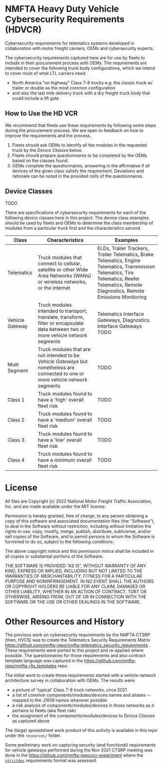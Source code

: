 # NMFTA Heavy Duty Vehicle Cybersecurity Requirements (HDVCR)

Cybersecurity requirements for telematics systems developed in collaboration with motor freight carriers, OEMs and cybersecurity experts.

The cybersecurity requirements captured here are for use by fleets to include in their procurement process with OEMs. The requirements are intended to cover the following truck body configurations, which we intend to cover most of what LTL carriers need:
* North America "on highway" Class 7-8 trucks e.g. the classic truck w/ trailer or double as the  most common configuration
* and also the last mile delivery truck with a dry freight truck body that could include a lift gate


## How to Use the HD VCR

We recommend that fleets use these requirements by following some steps during the procurement process. We are open to feedback on how to improve the requirements and the process.

1. Fleets should ask OEMs to identify all the modules in the requested truck by the *Device Classes* below.
2. Fleets should prepare questionnaires to be completed by the OEMs based on the classes found.
3. OEMs complete the questionnaires, answering in the affirmative if all devices of the given class satisfy the requirement. Deviations and rationale can be noted in the provided cells of the questionnaires.


## Device Classes

TODO

There are specifications of cybersecurity requirements for each of the following device classes here in this project. The device class examples should be used by fleets and OEMs to determine the class membership of modules from a particular truck first and the characteristics second.

| Class           | Characteristics                                                                                                                    | Examples                                                                                                                                                                                      |
| --------------- | ---------------                                                                                                                    | ---------                                                                                                                                                                                     |
| Telematics      | Truck modules that connect to cellular, satellite or other Wide Area Networks (WANs) or wireless networks, or the internet         | ELDs, Trailer Trackers, Trailer Telematics, Brake Telematics, Engine Telematics, Transmission Telematics, Tire Telematics, Reefer Telematics, Remote Diagnostics, Remote Emissions Monitoring |
| Vehicle Gateway | Truck modules intended to transport, translate, transform, filter or encapsulate data between two or more vehicle network segments | Telematics Interface Gateways, Diagnostics Interface Gateways TODO                                                                                                                            |
| Multi Segment   | Truck modules that are not intended to be *Vehicle Gateways* but nonetheless are connected to one or more vehicle network segments | TODO                                                                                                                                                                                          |
| Class 1         | Truck modules found to have a 'high' overall fleet risk                                                                            | TODO                                                                                                                                                                                          |
| Class 2         | Truck modules found to have a 'medium' overall fleet risk                                                                          | TODO                                                                                                                                                                                          |
| Class 3         | Truck modules found to have a 'low' overall fleet risk                                                                             | TODO                                                                                                                                                                                          |
| Class 4         | Truck modules found to have a _minimum_ overall fleet risk                                                                         | TODO                                                                                                                                                                                          |


# License

All files are Copyright (c) 2022 National Motor Freight Traffic Association, Inc. and are made available under the MIT license.

Permission is hereby granted, free of charge, to any person obtaining a copy
of this software and associated documentation files (the "Software"), to deal
in the Software without restriction, including without limitation the rights
to use, copy, modify, merge, publish, distribute, sublicense, and/or sell
copies of the Software, and to permit persons to whom the Software is
furnished to do so, subject to the following conditions:

The above copyright notice and this permission notice shall be included in all
copies or substantial portions of the Software.

THE SOFTWARE IS PROVIDED "AS IS", WITHOUT WARRANTY OF ANY KIND, EXPRESS OR
IMPLIED, INCLUDING BUT NOT LIMITED TO THE WARRANTIES OF MERCHANTABILITY,
FITNESS FOR A PARTICULAR PURPOSE AND NONINFRINGEMENT. IN NO EVENT SHALL THE
AUTHORS OR COPYRIGHT HOLDERS BE LIABLE FOR ANY CLAIM, DAMAGES OR OTHER
LIABILITY, WHETHER IN AN ACTION OF CONTRACT, TORT OR OTHERWISE, ARISING FROM,
OUT OF OR IN CONNECTION WITH THE SOFTWARE OR THE USE OR OTHER DEALINGS IN THE
SOFTWARE.


# Other Resources and History

The previous work on cybersecurity requirements by the NMFTA CTSRP (then, HVCS) was to create the Telematics Security Requirements Matrix https://github.com/nmfta-repo/nmfta-telematics_security_requirements . These requirements were ported to this project and re-applied where possible. The questionnaires for those requirements and also contract template language was captured in the https://github.com/nmfta-repo/nmfta-rfp_templates repo.

The initial work to create these requirements started with a vehicle network architecture survey in collaboration with OEMs. The results were:
* a picture of 'typical' Class 7-8 truck networks, circa 2021
* a list of common components/modules/devices names and aliases -- mapped to the J1939 names wherever possible
* a risk analysis of components/modules/devices in those networks as it pertains to fleets (aka fleet risk)
* the assignment of the components/modules/devices to *Device Classes* as captured above

The (large) spreadsheet work product of this activity is available in this repo under the `resources/` folder.

Some preliminary work on capturing security (and functional) requirements for vehicle gateways performed during the Nov 2021 CTSRP meeting was done in the https://github.com/nmfta-repo/vcr-experiment where the [`strictdoc`](https://github.com/strictdoc-project/strictdoc) requirements format was assessed.
